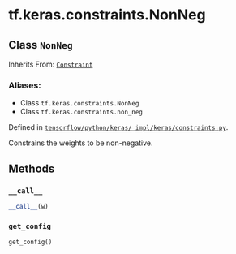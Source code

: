 <div itemscope itemtype="http://developers.google.com/ReferenceObject">
<meta itemprop="name" content="tf.keras.constraints.NonNeg" />
<meta itemprop="property" content="__call__"/>
<meta itemprop="property" content="get_config"/>
</div>

# tf.keras.constraints.NonNeg

## Class `NonNeg`

Inherits From: [`Constraint`](../../../tf/keras/constraints/Constraint.md)

### Aliases:

* Class `tf.keras.constraints.NonNeg`
* Class `tf.keras.constraints.non_neg`



Defined in [`tensorflow/python/keras/_impl/keras/constraints.py`](https://www.tensorflow.org/code/tensorflow/python/keras/_impl/keras/constraints.py).

Constrains the weights to be non-negative.
  

## Methods

<h3 id="__call__"><code>__call__</code></h3>

``` python
__call__(w)
```



<h3 id="get_config"><code>get_config</code></h3>

``` python
get_config()
```





